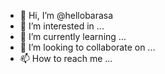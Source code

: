 - 👋 Hi, I’m @hellobarasa
- 👀 I’m interested in ...
- 🌱 I’m currently learning ...
- 💞️ I’m looking to collaborate on ...
- 📫 How to reach me ...

<!---
hellobarasa/hellobarasa is a ✨ special ✨ repository because its `README.md` (this file) appears on your GitHub profile.
You can click the Preview link to take a look at your changes.
--->
